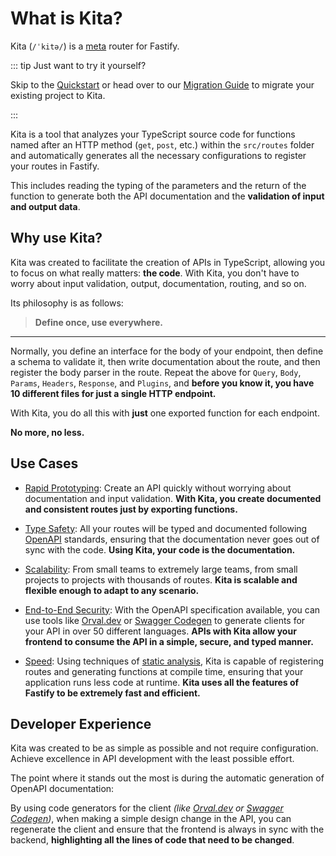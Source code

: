 # What is Kita?

Kita (`/ˈkitə/`) is a [meta](https://en.wikipedia.org/wiki/Metaprogramming)
router for Fastify.

::: tip Just want to try it yourself?

Skip to the [Quickstart](./quickstart) or head over to our
[Migration Guide](./recipes/migration.md) to migrate your existing project to
Kita.

:::

Kita is a tool that analyzes your TypeScript source code for functions named
after an HTTP method (`get`, `post`, etc.) within the `src/routes` folder and
automatically generates all the necessary configurations to register your routes
in Fastify.

This includes reading the typing of the parameters and the return of the
function to generate both the API documentation and the **validation of input
and output data**.

## Why use Kita?

Kita was created to facilitate the creation of APIs in TypeScript, allowing you
to focus on what really matters: **the code**. With Kita, you don't have to
worry about input validation, output, documentation, routing, and so on.

Its philosophy is as follows:

> **Define once, use everywhere.**

---

Normally, you define an interface for the body of your endpoint, then define a
schema to validate it, then write documentation about the route, and then
register the body parser in the route. Repeat the above for `Query`, `Body`,
`Params`, `Headers`, `Response`, and `Plugins`, and **before you know it, you
have 10 different files for just a single HTTP endpoint.**

With Kita, you do all this with **just** one exported function for each
endpoint.

**No more, no less.**

## Use Cases

- <ins>Rapid Prototyping</ins>: Create an API quickly without worrying about
  documentation and input validation. **With Kita, you create documented and
  consistent routes just by exporting functions.**

- <ins>Type Safety</ins>: All your routes will be typed and documented following
  [OpenAPI](https://www.openapis.org) standards, ensuring that the documentation
  never goes out of sync with the code. **Using Kita, your code is the
  documentation.**

- <ins>Scalability</ins>: From small teams to extremely large teams, from small
  projects to projects with thousands of routes. **Kita is scalable and flexible
  enough to adapt to any scenario.**

- <ins>End-to-End Security</ins>: With the OpenAPI specification available, you
  can use tools like [Orval.dev](https://orval.dev) or
  [Swagger Codegen](https://swagger.io/tools/swagger-codegen) to generate
  clients for your API in over 50 different languages. **APIs with Kita allow
  your frontend to consume the API in a simple, secure, and typed manner.**

- <ins>Speed</ins>: Using techniques of
  [static analysis](https://en.wikipedia.org/wiki/Static_program_analysis), Kita
  is capable of registering routes and generating functions at compile time,
  ensuring that your application runs less code at runtime. **Kita uses all the
  features of Fastify to be extremely fast and efficient.**

## Developer Experience

Kita was created to be as simple as possible and not require configuration.
Achieve excellence in API development with the least possible effort.

The point where it stands out the most is during the automatic generation of
OpenAPI documentation:

By using code generators for the client _(like [Orval.dev](https://orval.dev/)
or [Swagger Codegen](https://swagger.io/tools/swagger-codegen/))_, when making a
simple design change in the API, you can regenerate the client and ensure that
the frontend is always in sync with the backend, **highlighting all the lines of
code that need to be changed**.
